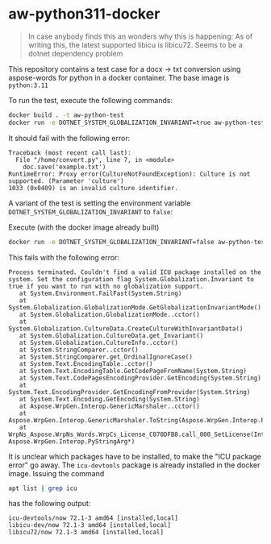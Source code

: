 # aw-python311-docker

> In case anybody finds this an wonders why this is happening: As of writing this, the latest supported libicu is libicu72. Seems to be a dotnet dependency problem

This repository contains a test case for a docx -> txt conversion using aspose-words for python in a docker container. The base image is `python:3.11`

To run the test, execute the following commands:

```bash
docker build . -t aw-python-test
docker run -e DOTNET_SYSTEM_GLOBALIZATION_INVARIANT=true aw-python-test
```

It should fail with the following error:

```
Traceback (most recent call last):
  File "/home/convert.py", line 7, in <module>
    doc.save('example.txt')
RuntimeError: Proxy error(CultureNotFoundException): Culture is not supported. (Parameter 'culture')
1033 (0x0409) is an invalid culture identifier.
```

A variant of the test is setting the environment variable `DOTNET_SYSTEM_GLOBALIZATION_INVARIANT` to `false`:

Execute (with the docker image already built)
```bash
docker run -e DOTNET_SYSTEM_GLOBALIZATION_INVARIANT=false aw-python-test
```

This fails with the following error:

```
Process terminated. Couldn't find a valid ICU package installed on the system. Set the configuration flag System.Globalization.Invariant to true if you want to run with no globalization support.
   at System.Environment.FailFast(System.String)
   at System.Globalization.GlobalizationMode.GetGlobalizationInvariantMode()
   at System.Globalization.GlobalizationMode..cctor()
   at System.Globalization.CultureData.CreateCultureWithInvariantData()
   at System.Globalization.CultureData.get_Invariant()
   at System.Globalization.CultureInfo..cctor()
   at System.StringComparer..cctor()
   at System.StringComparer.get_OrdinalIgnoreCase()
   at System.Text.EncodingTable..cctor()
   at System.Text.EncodingTable.GetCodePageFromName(System.String)
   at System.Text.CodePagesEncodingProvider.GetEncoding(System.String)
   at System.Text.EncodingProvider.GetEncodingFromProvider(System.String)
   at System.Text.Encoding.GetEncoding(System.String)
   at Aspose.WrpGen.Interop.GenericMarshaler..cctor()
   at Aspose.WrpGen.Interop.GenericMarshaler.ToString(Aspose.WrpGen.Interop.PyStringArg*)
   at WrpNs_Aspose.WrpNs_Words.WrpCs_License_C070DFB8.call_000_SetLicense(IntPtr, Aspose.WrpGen.Interop.PyStringArg*)
```

It is unclear which packages have to be installed, to make the "ICU package error" go away. The `icu-devtools` package is already installed in the docker image. Issuing the command

```bash
apt list | grep icu
```

has the following output:

```
icu-devtools/now 72.1-3 amd64 [installed,local]
libicu-dev/now 72.1-3 amd64 [installed,local]
libicu72/now 72.1-3 amd64 [installed,local]
```
